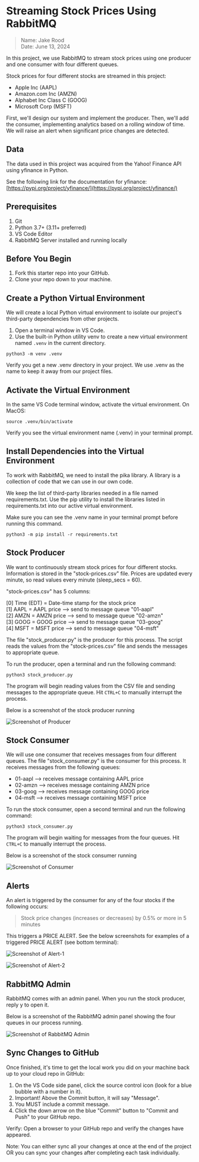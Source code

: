 # Streaming Stock Prices Using RabbitMQ

> Name: Jake Rood \
Date: June 13, 2024

In this project, we use RabbitMQ to stream stock prices using one producer and one consumer with four different queues.

Stock prices for four different stocks are streamed in this project:

* Apple Inc (AAPL)
* Amazon.com Inc (AMZN)
* Alphabet Inc Class C (GOOG)
* Microsoft Corp (MSFT)

First, we'll design our system and implement the producer. Then, we'll add the consumer, implementing analytics based on a rolling window of time. We will raise an alert when significant price changes are detected.

## Data

The data used in this project was acquired from the Yahoo! Finance API using yfinance in Python.

See the following link for the documentation for yfinance: [https://pypi.org/project/yfinance/](https://pypi.org/project/yfinance/)

## Prerequisites

1. Git
1. Python 3.7+ (3.11+ preferred)
1. VS Code Editor
1. RabbitMQ Server installed and running locally

## Before You Begin

1. Fork this starter repo into your GitHub.
1. Clone your repo down to your machine.

## Create a Python Virtual Environment

We will create a local Python virtual environment to isolate our project's third-party dependencies from other projects.

1. Open a terminal window in VS Code.
1. Use the built-in Python utility venv to create a new virtual environment named `.venv` in the current directory.

```shell
python3 -m venv .venv
```

Verify you get a new .venv directory in your project. 
We use .venv as the name to keep it away from our project files. 

## Activate the Virtual Environment

In the same VS Code terminal window, activate the virtual environment. On MacOS:

```shell
source .venv/bin/activate
```

Verify you see the virtual environment name (.venv) in your terminal prompt.

## Install Dependencies into the Virtual Environment

To work with RabbitMQ, we need to install the pika library.
A library is a collection of code that we can use in our own code.

We keep the list of third-party libraries needed in a file named requirements.txt.
Use the pip utility to install the libraries listed in requirements.txt into our active virtual environment. 

Make sure you can see the .venv name in your terminal prompt before running this command.

```shell
python3 -m pip install -r requirements.txt
```

## Stock Producer

We want to continuously stream stock prices for four different stocks. Information is stored in the "stock-prices.csv" file. Prices are updated every minute, so read values every minute (sleep_secs = 60).

"stock-prices.csv" has 5 columns:

[0] Time (EDT) = Date-time stamp for the stock price\
[1] AAPL = AAPL price --> send to message queue "01-aapl"\
[2] AMZN = AMZN price --> send to message queue "02-amzn"\
[3] GOOG = GOOG price --> send to message queue "03-goog"\
[4] MSFT = MSFT price --> send to message queue "04-msft"

The file "stock_producer.py" is the producer for this process. The script reads the values from the "stock-prices.csv" file and sends the messages to appropriate queue.

To run the producer, open a terminal and run the following command:

```shell
python3 stock_producer.py
```

The program will begin reading values from the CSV file and sending messages to the appropriate queue. Hit `CTRL+C` to manually interrupt the process.

Below is a screenshot of the stock producer running

![Screenshot of Producer](screenshots/producer_screenshot.png)

## Stock Consumer

We will use one consumer that receives messages from four different queues. The file "stock_consumer.py" is the consumer for this process. It receives messages from the following queues:

* 01-aapl --> receives message containing AAPL price
* 02-amzn --> receives message containing AMZN price
* 03-goog --> receives message containing GOOG price
* 04-msft --> receives message containing MSFT price

To run the stock consumer, open a second terminal and run the following command:

```shell
python3 stock_consumer.py
```

The program will begin waiting for messages from the four queues. Hit `CTRL+C` to manually interrupt the process.

Below is a screenshot of the stock consumer running

![Screenshot of Consumer](screenshots/consumer_screenshot.png)

## Alerts

An alert is triggered by the consumer for any of the four stocks if the following occurs:

> Stock price changes (increases or decreases) by 0.5% or more in 5 minutes

This triggers a PRICE ALERT. See the below screenshots for examples of a triggered PRICE ALERT (see bottom terminal):

![Screenshot of Alert-1](screenshots/alert_screenshot_1.png)

![Screenshot of Alert-2](screenshots/alert_screenshot_2.png)

## RabbitMQ Admin

RabbitMQ comes with an admin panel. When you run the stock producer, reply y to open it.

Below is a screenshot of the RabbitMQ admin panel showing the four queues in our process running.

![Screenshot of RabbitMQ Admin](screenshots/rabbitMQ_console_screenshot.png)


## Sync Changes to GitHub
Once finished, it's time to get the local work you did on your machine back up to your cloud repo in GitHub:

1. On the VS Code side panel, click the source control icon (look for a blue bubble with a number in it).
1. Important! Above the Commit button, it will say "Message".
1. You MUST include a commit message.
1. Click the down arrow on the blue "Commit" button to "Commit and Push" to your GitHub repo.

Verify: Open a browser to your GitHub repo and verify the changes have appeared.

Note: You can either sync all your changes at once at the end of the project OR you can sync your changes after completing each task individually.
